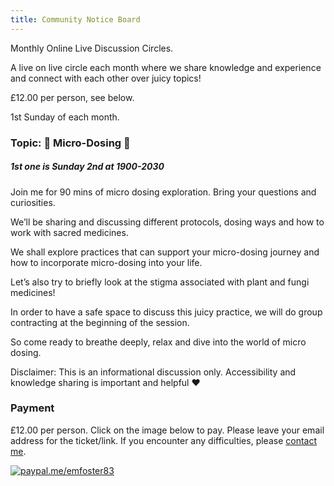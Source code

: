 ```yaml
---
title: Community Notice Board
---
```




Monthly Online Live Discussion Circles.

A live on live circle each month where we share knowledge and experience and connect with each other over juicy topics!

£12.00 per person, see below.

1st Sunday of each month.

### Topic: 🍄 Micro-Dosing 🍄

##### 1st one is Sunday 2nd at 1900-2030

Join me for 90 mins of micro dosing exploration. Bring your questions and curiosities.

We’ll be sharing and discussing different protocols, dosing ways and how to work with sacred medicines.

We shall explore practices that can support your micro-dosing journey and   how to incorporate micro-dosing into your life.

Let’s also try to briefly look at the stigma associated with plant and fungi medicines!

In order to have a safe space to discuss this juicy practice, we will do group contracting at the beginning of the session.

So come ready to breathe deeply, relax and dive into the world of micro dosing.

Disclaimer: This is an informational discussion only. Accessibility and knowledge sharing is important and helpful ❤️

### Payment

£12.00 per person. Click on the image below to pay. Please leave your email address for the ticket/link. If you encounter any difficulties, please [contact me](/contact/).

[![paypal.me/emfoster83](/img/paypal/qr-paypal.me-emfoster83.png "Pay Yemaya via PayPal")](https://paypal.me/emfoster83)
